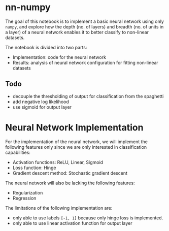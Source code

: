 # nn-numpy
The goal of this notebook is to implement a basic neural network using only `numpy`, and explore how the depth (no. of layers) and breadth (no. of units in a layer) of a neural network enables it to better classify to non-linear datasets.

The notebook is divided into two parts:
- Implementation: code for the neural network
- Results: analysis of neural network configuration for fitting non-linear datasets

## Todo
- decouple the thresholding of output for classification from the spaghetti
- add negative log likelihood
- use sigmoid for output layer

# Neural Network Implementation
For the implementation of the neural network, we will implement the following features only since we are only interested in classification capabilities:

- Activation functions: ReLU, Linear, Sigmoid
- Loss function: Hinge
- Gradient descent method: Stochastic gradient descent

The neural network will also be lacking the following features:
- Regularization
- Regression

The limitations of the following implementation are:
- only able to use labels `[-1, 1]` because only hinge loss is implemented. 
- only able to use linear activation function for output layer 
